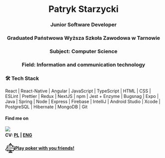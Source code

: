 <h1 align="center">Patryk Starzycki</h1>

<h3 align="center">Junior Software Developer</h3>
<h3 align="center">Graduated Państwowa Wyższa Szkoła Zawodowa w Tarnowie</h3>
<h3 align="center">Subject: Computer Science</h3>
<h3 align="center">Field: Information and communication technology</h3>

<h3>🛠 Tech Stack</h3>

React | React-Native | Angular | JavaScript | TypeScript | HTML | CSS | ESLint | Prettier | Redux | NextJS | npm | Jest + Enzyme | Bugsnag | Expo | Java | Spring | Node | Express | Firebase | IntelliJ | Android Studio | Xcode | PostgreSQL | Hibernate | MongoDB | Git

<h4>Find me on</h4>
<a href="https://www.linkedin.com/in/patryk-starzycki/"><img src="https://img.shields.io/badge/LinkedIn-0077B5?style=for-the-badge&logo=linkedin&logoColor=white" /></a><br>
<b>CV: <a href="https://github.com/fay3r/fay3r/blob/main/PS_CV.pdf">PL</a> | <a href="https://github.com/fay3r/fay3r/blob/main/PS_CV_ENG.pdf">ENG</a>
 <br> <br>
<a style="display:flex;align-items:center" href="https://riverjackpoker.com/"><img src="https://github.com/fay3r/fay3r/blob/main/favicon.png"/> Play poker with you friends!</a>

